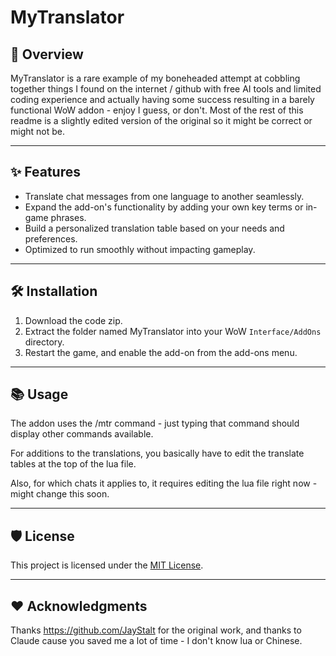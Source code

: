 # MyTranslator

## 🚀 Overview
MyTranslator is a rare example of my boneheaded attempt at cobbling together things I found on the internet / github with free AI tools and limited coding experience and actually having some success resulting in a barely functional WoW addon - enjoy I guess, or don't. Most of the rest of this readme is a slightly edited version of the original so it might be correct or might not be.

---

## ✨ Features
- Translate chat messages from one language to another seamlessly.
- Expand the add-on's functionality by adding your own key terms or in-game phrases.
- Build a personalized translation table based on your needs and preferences.
- Optimized to run smoothly without impacting gameplay.

---

## 🛠️ Installation
1. Download the code zip.
2. Extract the folder named MyTranslator into your WoW `Interface/AddOns` directory.
3. Restart the game, and enable the add-on from the add-ons menu.

---

## 📚 Usage
The addon uses the /mtr command - just typing that command should display other commands available.

For additions to the translations, you basically have to edit the translate tables at the top of the lua file.

Also, for which chats it applies to, it requires editing the lua file right now - might change this soon.

---

## 🛡️ License
This project is licensed under the [MIT License](LICENSE).

---

## ❤️ Acknowledgments
Thanks https://github.com/JayStalt for the original work, and thanks to Claude cause you saved me a lot of time - I don't know lua or Chinese.

